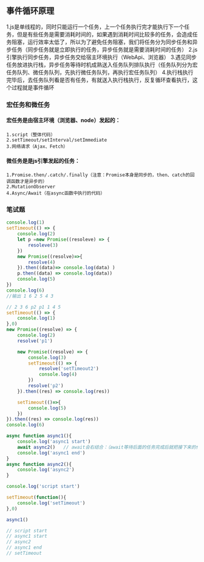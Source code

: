 ## 事件循环原理
1.js是单线程的，同时只能运行一个任务，上一个任务执行完才能执行下一个任务，但是有些任务是需要消耗时间的，如果遇到消耗时间比较多的任务，会造成任务阻塞，运行效率太低了，所以为了避免任务阻塞，我们将任务分为同步任务和异步任务（同步任务就是立即执行的任务，异步任务就是需要消耗时间的任务）
2.js引擎执行同步任务，异步任务交给宿主环境执行（WebApi、浏览器）
3.遇见同步任务放进执行栈，异步任务等待时机成熟送入任务队列排队执行（任务队列分为宏任务队列、微任务队列，先执行微任务队列，再执行宏任务队列）
4.执行栈执行完毕后，去任务队列看是否有任务，有就送入执行栈执行，反复循环查看执行，这个过程就是事件循环

### 宏任务和微任务
#### 宏任务是由宿主环境（浏览器、node）发起的：
    1.script（整体代码） 
    2.setTimeout/setInterval/setImmediate 
    3.网络请求（Ajax、Fetch）
#### 微任务是是js引擎发起的任务：
    1.Promise.then/.catch/.finally（注意：Promise本身是同步的，then、catch的回调函数才是异步的）
    2.MutationObserver
    4.Async/Await（在async函数中执行的代码）

### 笔试题
```javascript
console.log(1)
setTimeout(() => {
    console.log(2)
    let p =new Promise((resoleve) => {
        resoleve(3)
    })
    new Promise((resolve)=>{
        resolve(4)
    }).then((data)=> console.log(data) )
    p.then((data) => console.log(data))
    console.log(5)
})
console.log(6)
//输出 1 6 2 5 4 3
```
```javascript
// 2 3 6 p2 p1 1 4 5
setTimeout(() => {
    console.log(1)
},0)
new Promise((resolve) => {
    console.log(2)
    resolve('p1')

    new Promise((resolve) => {
        console.log(3)
        setTimeout(() => {
            resolve('setTimeout2')
            console.log(4)
        })
        resolve('p2')
    }).then((res) => console.log(res))

    setTimeout(()=>{
        console.log(5)
    })
}).then((res) => console.log(res))
console.log(6)
```
```javascript
async function async1(){
    console.log('async1 start')
    await async2()   // await会右结合：（await等待后面的任务完成后就把接下来的代码推入微队列）
    console.log('async1 end')
}
async function async2(){
    console.log('async2')
}

console.log('script start')

setTimeout(function(){
    console.log('setTimeout')
},0)

async1()

// script start 
// async1 start
// async2
// async1 end
// setTimeout
```